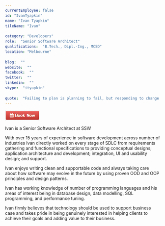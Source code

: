 ```yaml
---
currentEmployee: false
id: "IvanTyapkin"
name: "Ivan Tyapkin"
tileName: "Ivan"

category: "Developers"
role:  "Senior Software Architect"
qualifications:  "B.Tech., Dipl.-Ing., MCSD"
location: "Melbourne"

blog:  ""
website:  ""
facebook:  ""
twitter:  ""
linkedin:  ""
skype:  "ityapkin"

quote:  "Failing to plan is planning to fail, but responding to change over following a plan"
---
```


[![BookNow.png](./Images/Bio/BookNow.png)](http://veethere.com/With/IvanTyapkin) 


 Ivan is a Senior Software Architect at SSW

 With over 15 years of experience in software development across number of industries Ivan directly worked on every stage of SDLC from requirements gathering and functional specifications to providing conceptual designs; application architecture and development; integration, UI and usability design; and support. 

Ivan enjoys writing clean and supportable code and always taking care about how software may evolve in the future by using proven OOD and OOP principles and design patterns.

Ivan has working knowledge of number of programming languages and his areas of interest being in database design, data modelling, SQL programming, and performance tuning.

Ivan firmly believes that technology should be used to support business case and takes pride in being genuinely interested in helping clients to achieve their goals and adding value to their business. 